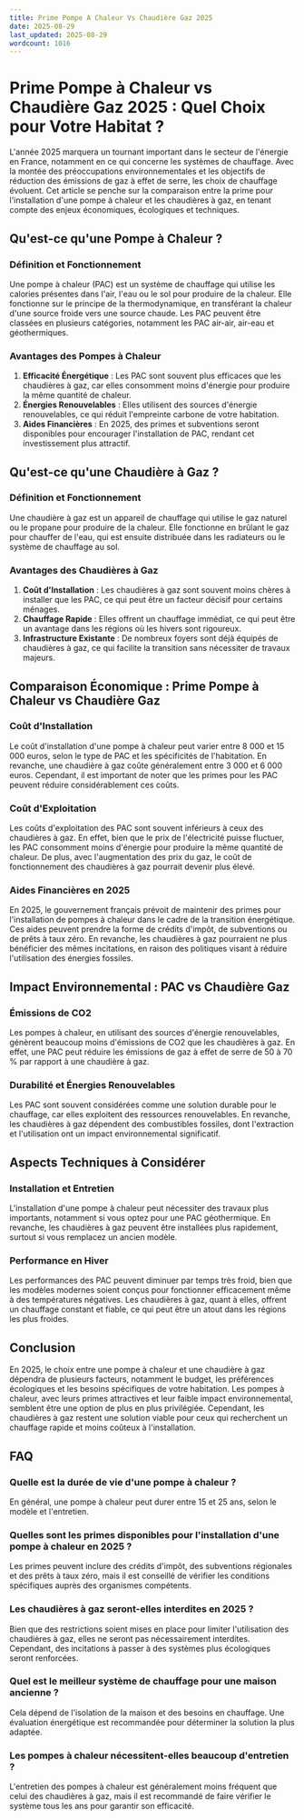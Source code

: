 ```yaml
---
title: Prime Pompe A Chaleur Vs Chaudière Gaz 2025
date: 2025-08-29
last_updated: 2025-08-29
wordcount: 1016
---
```


# Prime Pompe à Chaleur vs Chaudière Gaz 2025 : Quel Choix pour Votre Habitat ?

L'année 2025 marquera un tournant important dans le secteur de l'énergie en France, notamment en ce qui concerne les systèmes de chauffage. Avec la montée des préoccupations environnementales et les objectifs de réduction des émissions de gaz à effet de serre, les choix de chauffage évoluent. Cet article se penche sur la comparaison entre la prime pour l'installation d'une pompe à chaleur et les chaudières à gaz, en tenant compte des enjeux économiques, écologiques et techniques.

## Qu'est-ce qu'une Pompe à Chaleur ?

### Définition et Fonctionnement

Une pompe à chaleur (PAC) est un système de chauffage qui utilise les calories présentes dans l'air, l'eau ou le sol pour produire de la chaleur. Elle fonctionne sur le principe de la thermodynamique, en transférant la chaleur d'une source froide vers une source chaude. Les PAC peuvent être classées en plusieurs catégories, notamment les PAC air-air, air-eau et géothermiques.

### Avantages des Pompes à Chaleur

1. **Efficacité Énergétique** : Les PAC sont souvent plus efficaces que les chaudières à gaz, car elles consomment moins d'énergie pour produire la même quantité de chaleur.
2. **Énergies Renouvelables** : Elles utilisent des sources d'énergie renouvelables, ce qui réduit l'empreinte carbone de votre habitation.
3. **Aides Financières** : En 2025, des primes et subventions seront disponibles pour encourager l'installation de PAC, rendant cet investissement plus attractif.

## Qu'est-ce qu'une Chaudière à Gaz ?

### Définition et Fonctionnement

Une chaudière à gaz est un appareil de chauffage qui utilise le gaz naturel ou le propane pour produire de la chaleur. Elle fonctionne en brûlant le gaz pour chauffer de l'eau, qui est ensuite distribuée dans les radiateurs ou le système de chauffage au sol.

### Avantages des Chaudières à Gaz

1. **Coût d'Installation** : Les chaudières à gaz sont souvent moins chères à installer que les PAC, ce qui peut être un facteur décisif pour certains ménages.
2. **Chauffage Rapide** : Elles offrent un chauffage immédiat, ce qui peut être un avantage dans les régions où les hivers sont rigoureux.
3. **Infrastructure Existante** : De nombreux foyers sont déjà équipés de chaudières à gaz, ce qui facilite la transition sans nécessiter de travaux majeurs.

## Comparaison Économique : Prime Pompe à Chaleur vs Chaudière Gaz

### Coût d'Installation

Le coût d'installation d'une pompe à chaleur peut varier entre 8 000 et 15 000 euros, selon le type de PAC et les spécificités de l'habitation. En revanche, une chaudière à gaz coûte généralement entre 3 000 et 6 000 euros. Cependant, il est important de noter que les primes pour les PAC peuvent réduire considérablement ces coûts.

### Coût d'Exploitation

Les coûts d'exploitation des PAC sont souvent inférieurs à ceux des chaudières à gaz. En effet, bien que le prix de l'électricité puisse fluctuer, les PAC consomment moins d'énergie pour produire la même quantité de chaleur. De plus, avec l'augmentation des prix du gaz, le coût de fonctionnement des chaudières à gaz pourrait devenir plus élevé.

### Aides Financières en 2025

En 2025, le gouvernement français prévoit de maintenir des primes pour l'installation de pompes à chaleur dans le cadre de la transition énergétique. Ces aides peuvent prendre la forme de crédits d'impôt, de subventions ou de prêts à taux zéro. En revanche, les chaudières à gaz pourraient ne plus bénéficier des mêmes incitations, en raison des politiques visant à réduire l'utilisation des énergies fossiles.

## Impact Environnemental : PAC vs Chaudière Gaz

### Émissions de CO2

Les pompes à chaleur, en utilisant des sources d'énergie renouvelables, génèrent beaucoup moins d'émissions de CO2 que les chaudières à gaz. En effet, une PAC peut réduire les émissions de gaz à effet de serre de 50 à 70 % par rapport à une chaudière à gaz.

### Durabilité et Énergies Renouvelables

Les PAC sont souvent considérées comme une solution durable pour le chauffage, car elles exploitent des ressources renouvelables. En revanche, les chaudières à gaz dépendent des combustibles fossiles, dont l'extraction et l'utilisation ont un impact environnemental significatif.

## Aspects Techniques à Considérer

### Installation et Entretien

L'installation d'une pompe à chaleur peut nécessiter des travaux plus importants, notamment si vous optez pour une PAC géothermique. En revanche, les chaudières à gaz peuvent être installées plus rapidement, surtout si vous remplacez un ancien modèle.

### Performance en Hiver

Les performances des PAC peuvent diminuer par temps très froid, bien que les modèles modernes soient conçus pour fonctionner efficacement même à des températures négatives. Les chaudières à gaz, quant à elles, offrent un chauffage constant et fiable, ce qui peut être un atout dans les régions les plus froides.

## Conclusion

En 2025, le choix entre une pompe à chaleur et une chaudière à gaz dépendra de plusieurs facteurs, notamment le budget, les préférences écologiques et les besoins spécifiques de votre habitation. Les pompes à chaleur, avec leurs primes attractives et leur faible impact environnemental, semblent être une option de plus en plus privilégiée. Cependant, les chaudières à gaz restent une solution viable pour ceux qui recherchent un chauffage rapide et moins coûteux à l'installation.

## FAQ

### Quelle est la durée de vie d'une pompe à chaleur ?

En général, une pompe à chaleur peut durer entre 15 et 25 ans, selon le modèle et l'entretien.

### Quelles sont les primes disponibles pour l'installation d'une pompe à chaleur en 2025 ?

Les primes peuvent inclure des crédits d'impôt, des subventions régionales et des prêts à taux zéro, mais il est conseillé de vérifier les conditions spécifiques auprès des organismes compétents.

### Les chaudières à gaz seront-elles interdites en 2025 ?

Bien que des restrictions soient mises en place pour limiter l'utilisation des chaudières à gaz, elles ne seront pas nécessairement interdites. Cependant, des incitations à passer à des systèmes plus écologiques seront renforcées.

### Quel est le meilleur système de chauffage pour une maison ancienne ?

Cela dépend de l'isolation de la maison et des besoins en chauffage. Une évaluation énergétique est recommandée pour déterminer la solution la plus adaptée.

### Les pompes à chaleur nécessitent-elles beaucoup d'entretien ?

L'entretien des pompes à chaleur est généralement moins fréquent que celui des chaudières à gaz, mais il est recommandé de faire vérifier le système tous les ans pour garantir son efficacité.